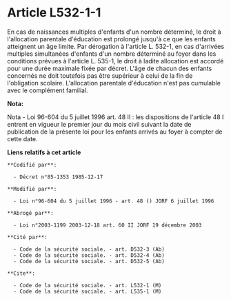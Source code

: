 # Article L532-1-1

En cas de naissances multiples d'enfants d'un nombre déterminé, le droit à l'allocation parentale d'éducation est prolongé
jusqu'à ce que les enfants atteignent un âge limite. Par dérogation à l'article L. 532-1, en cas d'arrivées multiples
simultanées d'enfants d'un nombre déterminé au foyer dans les conditions prévues à l'article L. 535-1, le droit à ladite
allocation est accordé pour une durée maximale fixée par décret. L'âge de chacun des enfants concernés ne doit toutefois pas
être supérieur à celui de la fin de l'obligation scolaire. L'allocation parentale d'éducation n'est pas cumulable avec le
complément familial.

**Nota:**

Nota - Loi 96-604 du 5 juillet 1996 art. 48 II : les dispositions de l'article 48 I entrent en vigueur le premier jour du
mois civil suivant la date de publication de la présente loi pour les enfants arrivés au foyer à compter de cette date.

**Liens relatifs à cet article**

	**Codifié par**:

	  - Décret n°85-1353 1985-12-17

	**Modifié par**:

	  - Loi n°96-604 du 5 juillet 1996 - art. 48 () JORF 6 juillet 1996

	**Abrogé par**:

	  - Loi n°2003-1199 2003-12-18 art. 60 II JORF 19 décembre 2003

	**Cité par**:

	  - Code de la sécurité sociale. - art. D532-3 (Ab)
	  - Code de la sécurité sociale. - art. D532-4 (Ab)
	  - Code de la sécurité sociale. - art. D532-5 (Ab)

	**Cite**:

	  - Code de la sécurité sociale. - art. L532-1 (M)
	  - Code de la sécurité sociale. - art. L535-1 (M)
